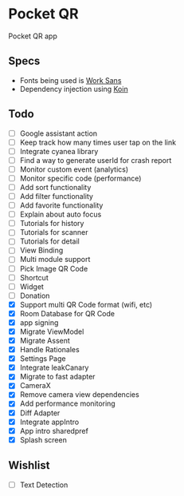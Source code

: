 # Pocket QR

Pocket QR app

## Specs
* Fonts being used is [Work Sans](https://fonts.google.com/specimen/Work+Sans)
* Dependency injection using [Koin](https://insert-koin.io/)

## Todo

- [ ] Google assistant action
- [ ] Keep track how many times user tap on the link
- [ ] Integrate cyanea library
- [ ] Find a way to generate userId for crash report
- [ ] Monitor custom event (analytics)
- [ ] Monitor specific code (performance)
- [ ] Add sort functionality
- [ ] Add filter functionality
- [ ] Add favorite functionality
- [ ] Explain about auto focus
- [ ] Tutorials for history
- [ ] Tutorials for scanner
- [ ] Tutorials for detail
- [ ] View Binding
- [ ] Multi module support
- [ ] Pick Image QR Code
- [ ] Shortcut
- [ ] Widget
- [ ] Donation
- [x] Support multi QR Code format (wifi, etc)
- [x] Room Database for QR Code
- [x] app signing
- [x] Migrate ViewModel
- [x] Migrate Assent
- [x] Handle Rationales
- [x] Settings Page
- [x] Integrate leakCanary
- [x] Migrate to fast adapter
- [x] CameraX
- [x] Remove camera view dependencies
- [x] Add performance monitoring
- [x] Diff Adapter
- [x] Integrate appIntro
- [x] App intro sharedpref
- [x] Splash screen

## Wishlist

- [ ] Text Detection